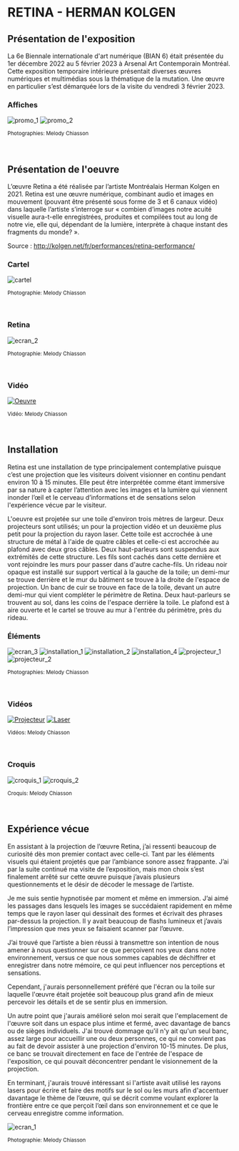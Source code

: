 # RETINA - HERMAN KOLGEN #

## Présentation de l'exposition ##
La 6e Biennale internationale d'art numérique (BIAN 6) était présentée du 1er décembre 2022 au 5 février 2023 à Arsenal Art Contemporain Montréal. Cette exposition temporaire intérieure présentait diverses œuvres numériques et multimédias sous la thématique de la mutation. Une œuvre en particulier s’est démarquée lors de la visite du vendredi 3 février 2023.

### Affiches ###

![promo_1](medias/BIAN_Retina_promo_01.jpg)
![promo_2](medias/BIAN_Retina_promo_02.jpg)

<sub>Photographies: Melody Chiasson</sub>
 
 <br>
 
## Présentation de l'oeuvre ##
L’œuvre Retina a été réalisée par l’artiste Montréalais Herman Kolgen en 2021. Retina est une œuvre numérique, combinant audio et images en mouvement (pouvant être présenté sous forme de 3 et 6 canaux vidéo) dans laquelle l’artiste s’interroge sur « combien d’images notre acuité visuelle aura-t-elle enregistrées, produites et compilées tout au long de notre vie, elle qui, dépendant de la lumière, interprète à chaque instant des fragments du monde? ». 

Source : http://kolgen.net/fr/performances/retina-performance/

### Cartel ###

![cartel](medias/BIAN_Retina_cartel.jpg)

<sub>Photographie: Melody Chiasson</sub>

<br>

### Retina ###

![ecran_2](medias/BIAN_Retina_ecran_02.jpg)

<sub>Photographie: Melody Chiasson</sub>

<br>

### Vidéo ###

[![Oeuvre](http://img.youtube.com/vi/YVsLigNqOrk/0.jpg)](http://www.youtube.com/watch?v=YVsLigNqOrk)

<sub>Vidéo: Melody Chiasson</sub>

<br>
 
 ## Installation ##
 
Retina est une installation de type principalement contemplative puisque c’est une projection que les visiteurs doivent visionner en continu pendant environ 10 à 15 minutes. Elle peut être interprétée comme étant immersive par sa nature à capter l’attention avec les images et la lumière qui viennent inonder l’œil et le cerveau d’informations et de sensations selon l'expérience vécue par le visiteur.

L'oeuvre est projetée sur une toile d'environ trois mètres de largeur. Deux projecteurs sont utilisés; un pour la projection vidéo et un deuxième plus petit pour la projection du rayon laser. Cette toile est accrochée à une structure de métal à l'aide de quatre câbles et celle-ci est accrochée au plafond avec deux gros câbles. Deux haut-parleurs sont suspendus aux extrémités de cette structure. Les fils sont cachés dans cette dernière et vont rejoindre les murs pour passer dans d'autre cache-fils. Un rideau noir opaque est installé sur support vertical à la gauche de la toile; un demi-mur se trouve derrière et le mur du bâtiment se trouve à la droite de l'espace de projection. Un banc de cuir se trouve en face de la toile, devant un autre demi-mur qui vient compléter le périmètre de Retina. Deux haut-parleurs se trouvent au sol, dans les coins de l'espace derrière la toile. Le plafond est à aire ouverte et le cartel se trouve au mur à l'entrée du périmètre, près du rideau.


### Éléments ###

![ecran_3](medias/BIAN_Retina_ecran_03.jpg)
![installation_1](medias/BIAN_Retina_installation_01.jpg)
![installation_2](medias/BIAN_Retina_installation_02.jpg)
![installation_4](medias/BIAN_Retina_installation_04.jpg)
![projecteur_1](medias/BIAN_Retina_projecteur_01.jpg)
![projecteur_2](medias/BIAN_Retina_projecteur_02.jpg)

<sub>Photographies: Melody Chiasson</sub>

<br>

### Vidéos ###

[![Projecteur](http://img.youtube.com/vi/p5liJmiqJas/0.jpg)](http://www.youtube.com/watch?v=p5liJmiqJas)
[![Laser](http://img.youtube.com/vi/klPrSKJCTnw/0.jpg)](http://www.youtube.com/watch?v=klPrSKJCTnw)

<sub>Vidéos: Melody Chiasson</sub>

<br>

### Croquis ###

![croquis_1](medias/BIAN_Retina_croquis_01.jpg)
![croquis_2](medias/BIAN_Retina_croquis_02.jpg)

<sub>Croquis: Melody Chiasson</sub>

<br>
 
 ## Expérience vécue ##
 
En assistant à la projection de l’œuvre Retina, j’ai ressenti beaucoup de curiosité dès mon premier contact avec celle-ci. Tant par les éléments visuels qui étaient projetés que par l’ambiance sonore assez frappante. J’ai par la suite continué ma visite de l’exposition, mais mon choix s’est finalement arrêté sur cette œuvre puisque j’avais plusieurs questionnements et le désir de décoder le message de l’artiste. 

Je me suis sentie hypnotisée par moment et même en immersion. J’ai aimé les passages dans lesquels les images se succédaient rapidement en même temps que le rayon laser qui dessinait des formes et écrivait des phrases par-dessus la projection. Il y avait beaucoup de flashs lumineux et j’avais l’impression que mes yeux se faisaient scanner par l’œuvre. 

J’ai trouvé que l’artiste a bien réussi à transmettre son intention de nous amener à nous questionner sur ce que perçoivent nos yeux dans notre environnement, versus ce que nous sommes capables de déchiffrer et enregistrer dans notre mémoire, ce qui peut influencer nos perceptions et sensations.

Cependant, j'aurais personnellement préféré que l'écran ou la toile sur laquelle l'œuvre était projetée soit beaucoup plus grand afin de mieux percevoir les détails et de se sentir plus en immersion. 

Un autre point que j'aurais amélioré selon moi serait que l'emplacement de l'œuvre soit dans un espace plus intime et fermé, avec davantage de bancs ou de sièges individuels. J'ai trouvé dommage qu'il n'y ait qu'un seul banc, assez large pour accueillir une ou deux personnes, ce qui ne convient pas au fait de devoir assister à une projection d'environ 10-15 minutes. De plus, ce banc se trouvait directement en face de l'entrée de l'espace de l'exposition, ce qui pouvait déconcentrer pendant le visionnement de la projection. 

En terminant, j'aurais trouvé intéressant si l'artiste avait utilisé les rayons lasers pour écrire et faire des motifs sur le sol ou les murs afin d'accentuer davantage le thème de l’œuvre, qui se décrit comme voulant explorer la frontière entre ce que perçoit l’œil dans son environnement et ce que le cerveau enregistre comme information.

![ecran_1](medias/BIAN_Retina_ecran_01.jpg)

<sub>Photographie: Melody Chiasson</sub>
